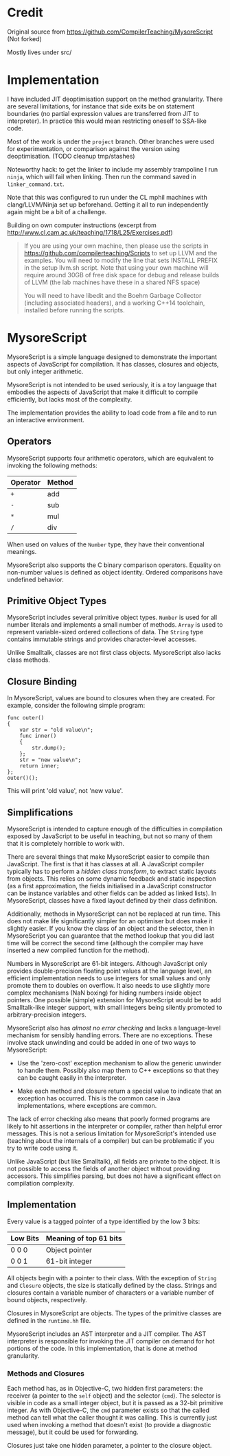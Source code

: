 # Credit 
Original source from https://github.com/CompilerTeaching/MysoreScript
(Not forked)

Mostly lives under src/

# Implementation
I have included JIT deoptimisation support on the method granularity. There are several limitations, for instance that side exits be on statement boundaries (no partial expression values are transferred from JIT to interpreter). In practice this would mean restricting oneself to SSA-like code.

Most of the work is under the `project` branch.
Other branches were used for experimentation, or comparison against the version using deoptimisation. (TODO cleanup tmp/stashes)

Noteworthy hack: to get the linker to include my assembly trampoline I run `ninja`, which will fail when linking. Then run the command saved in `linker_command.txt`.

Note that this was configured to run under the CL mphil machines with clang/LLVM/Ninja set up beforehand. Getting it all to run independently again might be a bit of a challenge.

Building on own computer instructions (excerpt from http://www.cl.cam.ac.uk/teaching/1718/L25/Exercises.pdf)

> If you are using your own machine, then please use the scripts in
> https://github.com/compilerteaching/Scripts to set up LLVM and the
> examples.  You will need to modify the line that sets INSTALL PREFIX in the setup llvm.sh script.  Note that using your own machine will require around 30GB of free disk space for debug and release builds of LLVM (the lab machines have these in a shared NFS space)
> 
> You will need to have libedit and the Boehm Garbage Collector (including associated headers), and a working C++14 toolchain, installed before running the scripts.

MysoreScript
============

MysoreScript is a simple language designed to demonstrate the important aspects
of JavaScript for compilation.  It has classes, closures and objects, but only
integer arithmetic.  

MysoreScript is not intended to be used seriously, it is a toy language that
embodies the aspects of JavaScript that make it difficult to compile
efficiently, but lacks most of the complexity.

The implementation provides the ability to load code from a file and to run an
interactive environment.

Operators
---------

MysoreScript supports four arithmetic operators, which are equivalent to
invoking the following methods:

Operator | Method
---------|-------
   `+`   |  add
   `-`   |  sub
   `*`   |  mul
   `/`   |  div

When used on values of the `Number` type, they have their conventional
meanings.  

MysoreScript also supports the C binary comparison operators.  Equality on
non-number values is defined as object identity.  Ordered comparisons have
undefined behavior.

Primitive Object Types
----------------------

MysoreScript includes several primitive object types.  `Number` is used for all
number literals and implements a small number of methods.  `Array` is used to
represent variable-sized ordered collections of data.  The `String` type
contains immutable strings and provides character-level accesses.

Unlike Smalltalk, classes are not first class objects.  MysoreScript also lacks
class methods.  

Closure Binding
---------------

In MysoreScript, values are bound to closures when they are created.  For
example, consider the following simple program:

	func outer()
	{
		var str = "old value\n";
		func inner()
		{
			str.dump();
		};
		str = "new value\n";
		return inner;
	};
	outer()();

This will print 'old value', not 'new value'.

Simplifications
---------------

MysoreScript is intended to capture enough of the difficulties in compilation
exposed by JavaScript to be useful in teaching, but not so many of them that it
is completely horrible to work with.

There are several things that make MysoreScript easier to compile than
JavaScript.  The first is that it has classes at all.  A JavaScript compiler
typically has to perform a *hidden class transform*, to extract static layouts
from objects.  This relies on some dynamic feedback and static inspection (as a
first approximation, the fields initialised in a JavaScript constructor can be
instance variables and other fields can be added as linked lists).  In
MysoreScript, classes have a fixed layout defined by their class definition.

Additionally, methods in MysoreScript can not be replaced at run time.  This
does not make life significantly simpler for an optimiser but does make it
slightly easier.  If you know the class of an object and the selector, then in
MysoreScript you can guarantee that the method lookup that you did last time
will be correct the second time (although the compiler may have inserted a new
compiled function for the method).

Numbers in MysoreScript are 61-bit integers.  Although JavaScript only provides
double-precision floating point values at the language level, an efficient
implementation needs to use integers for small values and only promote them to
doubles on overflow.  It also needs to use slightly more complex mechanisms
(NaN boxing) for hiding numbers inside object pointers.  One possible (simple)
extension for MysoreScript would be to add Smalltalk-like integer support, with
small integers being silently promoted to arbitrary-precision integers.

MysoreScript also has *almost no error checking* and lacks a language-level
mechanism for sensibly handling errors.  There are no exceptions.  These
involve stack unwinding and could be added in one of two ways to MysoreScript:

 * Use the 'zero-cost' exception mechanism to allow the generic unwinder to
   handle them.  Possibly also map them to C++ exceptions so that they can be
   caught easily in the interpreter.

 * Make each method and closure return a special value to indicate that an
   exception has occurred.  This is the common case in Java implementations,
   where exceptions are common.

The lack of error checking also means that poorly formed programs are likely to
hit assertions in the interpreter or compiler, rather than helpful error
messages.  This is not a serious limitation for MysoreScript's intended use
(teaching about the internals of a compiler) but can be problematic if you try
to write code using it.

Unlike JavaScript (but like Smalltalk), all fields are private to the object.
It is not possible to access the fields of another object without providing
accessors.  This simplifies parsing, but does not have a significant effect on
compilation complexity.

Implementation
--------------

Every value is a tagged pointer of a type identified by the low 3 bits:

Low Bits | Meaning of top 61 bits
---------|-----------------------
  0 0 0  | Object pointer
  0 0 1  | 61-bit integer

All objects begin with a pointer to their class.  With the exception of
`String` and `Closure` objects, the size is statically defined by the class.
Strings and closures contain a variable number of characters or a variable
number of bound objects, respectively.

Closures in MysoreScript are objects.  The types of the primitive classes are
defined in the `runtime.hh` file.

MysoreScript includes an AST interpreter and a JIT compiler.  The AST
interpreter is responsible for invoking the JIT compiler on demand for hot
portions of the code.  In this implementation, that is done at method
granularity.

### Methods and Closures

Each method has, as in Objective-C, two hidden first parameters: the receiver
(a pointer to the `self` object) and the selector (`cmd`).  The selector is
visible in code as a small integer object, but it is passed as a 32-bit
primitive integer.  As with Objective-C, the `cmd` parameter exists so that the
called method can tell what the caller thought it was calling.  This is
currently just used when invoking a method that doesn't exist (to provide a
diagnostic message), but it could be used for forwarding.

Closures just take one hidden parameter, a pointer to the closure object.
